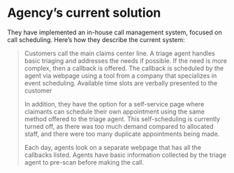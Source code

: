 # Agency’s current solution



They have implemented an in-house call management system, focused on call scheduling. Here’s how they describe the current system:

> Customers call the main claims center line. A triage agent handles basic triaging and addresses the needs if possible. If the need is more complex, then a callback is offered. The callback is scheduled by the agent via webpage using a tool from a company that specializes in event scheduling. Available time slots are verbally presented to the customer
>
> In addition, they have the option for a self-service page where claimants can schedule their own appointment using the same method offered to the triage agent. This self-scheduling is currently turned off, as there was too much demand compared to allocated staff, and there were too many duplicate appointments being made.
>
> Each day, agents look on a separate webpage that has all the callbacks listed. Agents have basic information collected by the triage agent to pre-scan before making the call. 
